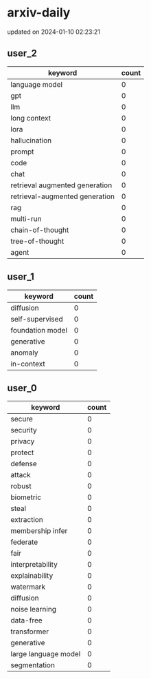 # arxiv-daily
updated on 2024-01-10 02:23:21
## user_2
| keyword | count |
| - | - |
| language model | 0 |
| gpt | 0 |
| llm | 0 |
| long context | 0 |
| lora | 0 |
| hallucination | 0 |
| prompt | 0 |
| code | 0 |
| chat | 0 |
| retrieval augmented generation | 0 |
| retrieval-augmented generation | 0 |
| rag | 0 |
| multi-run | 0 |
| chain-of-thought | 0 |
| tree-of-thought | 0 |
| agent | 0 |
## user_1
| keyword | count |
| - | - |
| diffusion | 0 |
| self-supervised | 0 |
| foundation model | 0 |
| generative | 0 |
| anomaly | 0 |
| in-context | 0 |
## user_0
| keyword | count |
| - | - |
| secure | 0 |
| security | 0 |
| privacy | 0 |
| protect | 0 |
| defense | 0 |
| attack | 0 |
| robust | 0 |
| biometric | 0 |
| steal | 0 |
| extraction | 0 |
| membership infer | 0 |
| federate | 0 |
| fair | 0 |
| interpretability | 0 |
| explainability | 0 |
| watermark | 0 |
| diffusion | 0 |
| noise learning | 0 |
| data-free | 0 |
| transformer | 0 |
| generative | 0 |
| large language model | 0 |
| segmentation | 0 |
